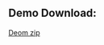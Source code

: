 

## Demo Download:
[Deom zip](https://github.com/Lil-lil-artist/Drama/blob/main/Drama.zip?raw=true)
